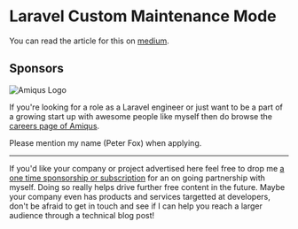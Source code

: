 # Laravel Custom Maintenance Mode

You can read the article for this on [medium](https://medium.com/@SlyFireFox/laravel-customising-maintenance-mode-7e04cb3635069).

## Sponsors

![Amiqus Logo](https://amiqus.co/wp-content/uploads/2022/07/logo-amiqus.svg)

If you're looking for a role as a Laravel engineer or just want to be a part of a
growing start up with awesome people like myself then do browse the [careers page of Amiqus](https://amiqus.co/company/careers).

Please mention my name (Peter Fox) when applying.

---

If you'd like your company or project advertised here feel free to drop me [a one time sponsorship or subscription](https://github.com/sponsors/peterfox)
for an on going partnership with myself. Doing so really helps drive further free content in the future. Maybe your company even has products and
services targetted at developers, don't be afraid to get in touch and see if I can help you reach a larger audience through a technical blog post!
